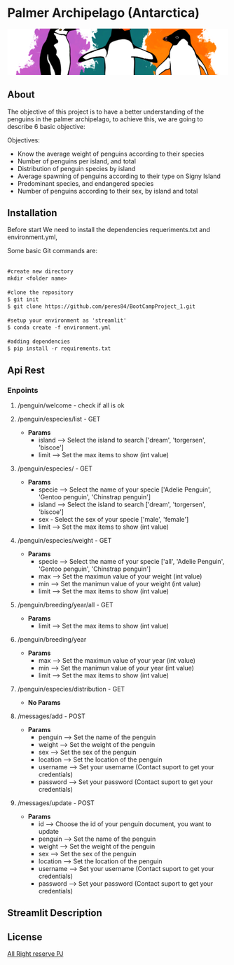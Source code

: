 # Palmer Archipelago (Antarctica)

![](streamlit/pages/img/penguin.png)

## About 
The objective of this project is to have a better understanding of the penguins in the palmer archipelago, to achieve this, we are going to describe 6 basic objective:

Objectives:
- Know the average weight of penguins according to their species
- Number of penguins per island, and total
- Distribution of penguin species by island
- Average spawning of penguins according to their type on Signy Island
- Predominant species, and endangered species
- Number of penguins according to their sex, by island and total

## Installation

Before start We need to install the dependencies requeriments.txt and environment.yml, 

Some basic Git commands are:

```

#create new directory
mkdir <folder name>

#clone the repository 
$ git init
$ git clone https://github.com/peres84/BootCampProject_1.git

#setup your environment as 'streamlit' 
$ conda create -f environment.yml

#adding dependencies 
$ pip install -r requirements.txt 

```

## Api Rest 

### Enpoints 

1. /penguin/welcome - check if all is ok

2. /penguin/especies/list - GET
    - **Params**
        - island  --> Select the island to search ['dream', 'torgersen', 'biscoe'] 
        - limit  -->  Set the max items to show (int value) 

3. /penguin/especies/<specie> - GET
    - **Params**
        - specie --> Select the name of your specie ['Adelie Penguin', 'Gentoo penguin', 'Chinstrap penguin']
        - island  --> Select the island to search ['dream', 'torgersen', 'biscoe'] 
        - sex - Select the sex of your specie ['male', 'female']
        - limit  -->  Set the max items to show (int value) 

4. /penguin/especies/weight - GET 
    - **Params**
        - specie --> Select the name of your specie ['all', 'Adelie Penguin', 'Gentoo penguin', 'Chinstrap penguin']
        - max --> Set the maximun value of your weight  (int value)
        - min --> Set the manimun value of your weight  (int value)
        - limit  -->  Set the max items to show (int value) 

5. /penguin/breeding/year/all - GET
    - **Params**
        - limit  -->  Set the max items to show (int value) 

6. /penguin/breeding/year
    - **Params**
        - max --> Set the maximun value of your year  (int value)
        - min --> Set the manimun value of your year  (int value)
        - limit  -->  Set the max items to show (int value) 

7. /penguin/especies/distribution - GET
    - **No Params** 

8. /messages/add - POST 
    - **Params**
        - penguin --> Set the name of the penguin 
        - weight --> Set the weight of the penguin   
        - sex --> Set the sex of the penguin 
        - location --> Set the location of the penguin 
        - username --> Set your username (Contact suport to get your credentials)
        - password --> Set your password (Contact suport to get your credentials)

9. /messages/update - POST 
    - **Params**
        - id --> Choose the id of your penguin document, you want to update 
        - penguin --> Set the name of the penguin 
        - weight --> Set the weight of the penguin   
        - sex --> Set the sex of the penguin 
        - location --> Set the location of the penguin 
        - username --> Set your username (Contact suport to get your credentials)
        - password --> Set your password (Contact suport to get your credentials)

## Streamlit Description




## License
[All Right reserve PJ](https://github.com/peres84)


